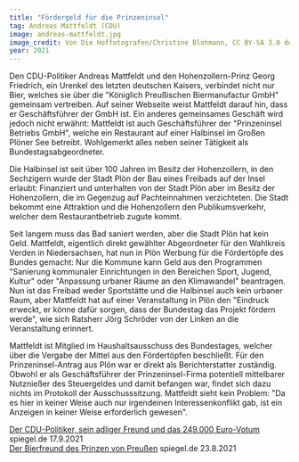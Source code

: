 ```yaml
---
title: "Fördergeld für die Prinzeninsel"
tag: Andreas Mattfeldt (CDU)
image: andreas-mattfeldt.jpg
image_credit: Von Die Hoffotografen/Christine Blohmann, CC BY-SA 3.0 de, https://commons.wikimedia.org/w/index.php?curid=30731138
year: 2021
---
```


Den CDU-Politiker Andreas Mattfeldt und den Hohenzollern-Prinz Georg Friedrich, ein Urenkel des letzten deutschen Kaisers, verbindet
nicht nur Bier, welches sie über die "Königlich Preußischen Biermanufactur GmbH" gemeinsam vertreiben. Auf seiner Webseite weist Mattfeldt
darauf hin, dass er Geschäftsführer der GmbH ist. Ein anderes gemeinsames Geschäft wird jedoch nicht erwähnt: Mattfeldt ist auch Geschäftsführer
der "Prinzeninsel Betriebs GmbH", welche ein Restaurant auf einer Halbinsel im Großen Plöner See betreibt. Wohlgemerkt alles neben seiner
Tätigkeit als Bundestagsabgeordneter.

Die Halbinsel ist seit über 100 Jahren im Besitz der Hohenzollern, in den Sechzigern wurde der Stadt Plön der Bau eines Freibads auf der Insel
erlaubt: Finanziert und unterhalten von der Stadt Plön aber im Besitz der Hohenzollern, die im Gegenzug auf Pachteinnahmen verzichteten.
Die Stadt bekommt eine Attraktion und die Hohenzollern den Publikumsverkehr, welcher dem Restaurantbetrieb zugute kommt.

Seit langem muss das Bad saniert werden, aber die Stadt Plön hat kein Geld. Mattfeldt, eigentlich direkt gewählter Abgeordneter für den Wahlkreis
Verden in Niedersachsen, hat nun in Plön Werbung für die Fördertöpfe des Bundes gemacht: Nur die Kommune kann Geld aus den Programmen
"Sanierung kommunaler Einrichtungen in den Bereichen Sport, Jugend, Kultur" oder "Anpassung urbaner Räume an den Klimawandel" beantragen. Nun
ist das Freibad weder Sportstätte und die Halbinsel auch kein urbaner Raum, aber Mattfeldt hat auf einer Veranstaltung in Plön den
"Eindruck erweckt, er könne dafür sorgen, dass der Bundestag das Projekt fördern werde", wie sich Ratsherr Jörg Schröder von der Linken an
die Veranstaltung erinnert.

Mattfeldt ist Mitglied im Haushaltsausschuss des Bundestages, welcher über die Vergabe der Mittel aus den Fördertöpfen beschließt. Für den
Prinzeninsel-Antrag aus Plön war er direkt als Berichterstatter zuständig. Obwohl er als Geschäftsführer der Prinzeninsel-Firma potentiell
mittelbarer Nutznießer des Steuergeldes und damit befangen war, findet sich dazu nichts im Protokoll der Ausschusssitzung. Mattfeldt sieht
kein Problem: "Da es hier in keiner Weise auch nur irgendeinen Interessenkonflikt gab, ist ein Anzeigen in keiner Weise erforderlich gewesen".


[Der CDU-Politiker, sein adliger Freund und das 249.000 Euro-Votum][spon1] spiegel.de 17.9.2021  
[Der Bierfreund des Prinzen von Preußen][spon2] spiegel.de 23.8.2021  

[spon1]: https://www.spiegel.de/panorama/andreas-mattfeldt-cdu-der-bundestagsabgeordnete-sein-adliger-freund-und-das-249-000-euro-votum-a-ede1a485-963f-403e-ad7e-eb8d39878759
[spon2]: https://www.spiegel.de/politik/deutschland/cdu-haushaltspolitiker-macht-geschaefte-mit-den-hohenzollern-der-einflussreiche-freund-des-prinzen-a-320da8b8-0002-0001-0000-000178874248

